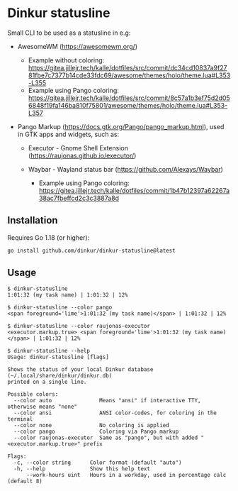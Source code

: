 # Dinkur statusline

Small CLI to be used as a statusline in e.g:

- AwesomeWM (<https://awesomewm.org/>)

  - Example without coloring: <https://gitea.jillejr.tech/kalle/dotfiles/src/commit/dc34cd10837a9f2781fbe7c7377b14cde33fdc69/awesome/themes/holo/theme.lua#L353-L355>
  - Example using Pango coloring: <https://gitea.jillejr.tech/kalle/dotfiles/src/commit/8c57a1b3ef75d2d056848f19fa146ba810f75801/awesome/themes/holo/theme.lua#L353-L357>

- Pango Markup (<https://docs.gtk.org/Pango/pango_markup.html>), used in GTK apps and widgets, such as:

  - Executor - Gnome Shell Extension (<https://raujonas.github.io/executor/>)

  - Waybar - Wayland status bar (<https://github.com/Alexays/Waybar>)

    - Example using Pango coloring: <https://gitea.jillejr.tech/kalle/dotfiles/commit/1b47b12397a62267a38ac7fbeffcd2c3c3887a8d>

## Installation

Requires Go 1.18 (or higher):

```sh
go install github.com/dinkur/dinkur-statusline@latest
```

## Usage

```console
$ dinkur-statusline
1:01:32 (my task name) | 1:01:32 | 12%

$ dinkur-statusline --color pango
<span foreground='lime'>1:01:32 (my task name)</span> | 1:01:32 | 12%

$ dinkur-statusline --color raujonas-executor
<executor.markup.true> <span foreground='lime'>1:01:32 (my task name)</span> | 1:01:32 | 12%
```

```console
$ dinkur-statusline --help
Usage: dinkur-statusline [flags]

Shows the status of your local Dinkur database (~/.local/share/dinkur/dinkur.db)
printed on a single line.

Possible colors:
  --color auto               Means "ansi" if interactive TTY, otherwise means "none"
  --color ansi               ANSI color-codes, for coloring in the terminal
  --color none               No coloring is applied
  --color pango              Coloring via Pango markup
  --color raujonas-executor  Same as "pango", but with added "<executor.markup.true>" prefix

Flags:
  -c, --color string      Color format (default "auto")
  -h, --help              Show this help text
      --work-hours uint   Hours in a workday, used in percentage calc (default 8)
```
